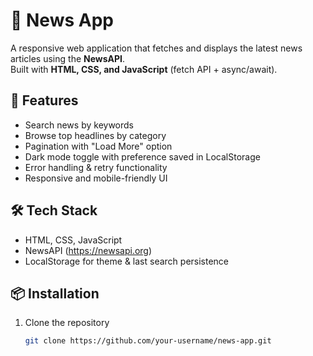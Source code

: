 # 📰 News App

A responsive web application that fetches and displays the latest news articles using the **NewsAPI**.  
Built with **HTML, CSS, and JavaScript** (fetch API + async/await).  

## 🚀 Features
- Search news by keywords  
- Browse top headlines by category  
- Pagination with "Load More" option  
- Dark mode toggle with preference saved in LocalStorage  
- Error handling & retry functionality  
- Responsive and mobile-friendly UI  

## 🛠️ Tech Stack
- HTML, CSS, JavaScript  
- NewsAPI (https://newsapi.org)  
- LocalStorage for theme & last search persistence  

## 📦 Installation
1. Clone the repository  
   ```bash
   git clone https://github.com/your-username/news-app.git
